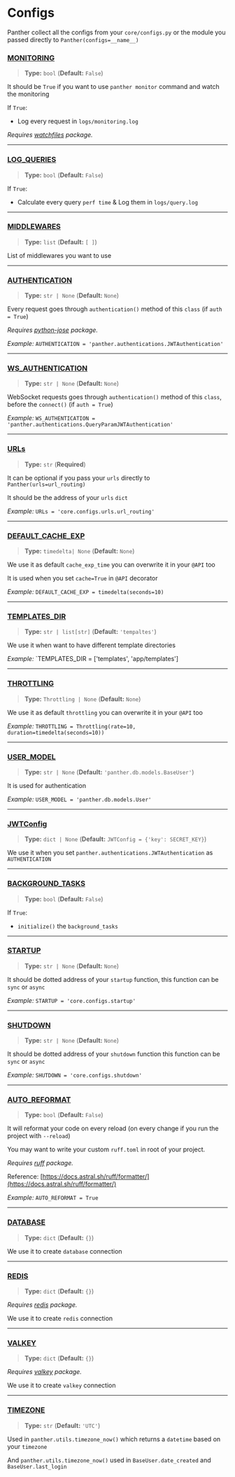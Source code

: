 # Configs

Panther collect all the configs from your `core/configs.py` or the module you passed directly to `Panther(configs=__name__)`


### [MONITORING](https://pantherpy.github.io/monitoring)
> <b>Type:</b> `bool` (<b>Default:</b> `False`)
 
It should be `True` if you want to use `panther monitor` command
and watch the monitoring

If `True`:

- Log every request in `logs/monitoring.log`

_Requires [watchfiles](https://watchfiles.helpmanual.io) package._

---
### [LOG_QUERIES](https://pantherpy.github.io/log_queries)
> <b>Type:</b> `bool` (<b>Default:</b> `False`)

If `True`:

- Calculate every query `perf time` & Log them in `logs/query.log`

---
### [MIDDLEWARES](https://pantherpy.github.io/middlewares)
> <b>Type:</b> `list` (<b>Default:</b> `[ ]`)

List of middlewares you want to use

---
### [AUTHENTICATION](https://pantherpy.github.io/authentications)
> <b>Type:</b> `str | None` (<b>Default:</b> `None`)

Every request goes through `authentication()` method of this `class` (if `auth = True`)

_Requires [python-jose](https://python-jose.readthedocs.io/en/latest/) package._

_Example:_ `AUTHENTICATION = 'panther.authentications.JWTAuthentication'`

---
### [WS_AUTHENTICATION](https://pantherpy.github.io/authentications)
> <b>Type:</b> `str | None` (<b>Default:</b> `None`)

WebSocket requests goes through `authentication()` method of this `class`, before the `connect()` (if `auth = True`)

_Example:_ `WS_AUTHENTICATION = 'panther.authentications.QueryParamJWTAuthentication'`

---
### [URLs](https://pantherpy.github.io/urls)
> <b>Type:</b> `str` (<b>Required</b>)

It can be optional if you pass your `urls` directly to `Panther(urls=url_routing)`

It should be the address of your `urls` `dict`

_Example:_ `URLs = 'core.configs.urls.url_routing'`

---
### [DEFAULT_CACHE_EXP](https://pantherpy.github.io/caching)
> <b>Type:</b> `timedelta| None` (<b>Default:</b> `None`)

We use it as default `cache_exp_time` you can overwrite it in your `@API` too

It is used when you set `cache=True` in `@API` decorator

_Example:_ `DEFAULT_CACHE_EXP = timedelta(seconds=10)`

---
### [TEMPLATES_DIR](https://pantherpy.github.io/templates_dir)
> <b>Type:</b> `str | list[str]` (<b>Default:</b> `'tempaltes'`)

We use it when want to have different template directories

_Example:_ `TEMPLATES_DIR = ['templates', 'app/templates']

---
### [THROTTLING](https://pantherpy.github.io/throttling)
> <b>Type:</b> `Throttling | None` (<b>Default:</b> `None`)

We use it as default `throttling` you can overwrite it in your `@API` too

_Example:_ `THROTTLING = Throttling(rate=10, duration=timedelta(seconds=10))`

---
### [USER_MODEL](https://pantherpy.github.io/user_model)
> <b>Type:</b> `str | None` (<b>Default:</b> `'panther.db.models.BaseUser'`)

It is used for authentication

_Example:_ `USER_MODEL = 'panther.db.models.User'`

---
### [JWTConfig](https://pantherpy.github.io/jwt)
> <b>Type:</b> `dict | None` (<b>Default:</b> `JWTConfig = {'key': SECRET_KEY}`)

We use it when you set `panther.authentications.JWTAuthentication` as `AUTHENTICATION`

---
### [BACKGROUND_TASKS](https://pantherpy.github.io/background_tasks/)
> <b>Type:</b> `bool` (<b>Default:</b> `False`)

If `True`:

- `initialize()` the `background_tasks`

---
### [STARTUP](https://pantherpy.github.io/startup)
> <b>Type:</b> `str | None` (<b>Default:</b> `None`)

It should be dotted address of your `startup` function,
this function can be `sync` or `async`

_Example:_ `STARTUP = 'core.configs.startup'`

---
### [SHUTDOWN](https://pantherpy.github.io/shutdown)
> <b>Type:</b> `str | None` (<b>Default:</b> `None`)

It should be dotted address of your `shutdown` function
this function can be `sync` or `async`

_Example:_ `SHUTDOWN = 'core.configs.shutdown'`

---
### [AUTO_REFORMAT](https://pantherpy.github.io/auto_reformat)
> <b>Type:</b> `bool` (<b>Default:</b> `False`)

It will reformat your code on every reload (on every change if you run the project with `--reload`) 

You may want to write your custom `ruff.toml` in root of your project.

_Requires [ruff](https://docs.astral.sh/ruff/) package._

Reference: [https://docs.astral.sh/ruff/formatter/](https://docs.astral.sh/ruff/formatter/)

_Example:_ `AUTO_REFORMAT = True`

---
### [DATABASE](https://pantherpy.github.io/database)
> <b>Type:</b> `dict` (<b>Default:</b> `{}`)

We use it to create `database` connection

---
### [REDIS](https://pantherpy.github.io/redis)
> <b>Type:</b> `dict` (<b>Default:</b> `{}`)

_Requires [redis](https://redis-py.readthedocs.io/en/stable/) package._

We use it to create `redis` connection

---
### [VALKEY](https://pantherpy.github.io/valkey)
> <b>Type:</b> `dict` (<b>Default:</b> `{}`)

_Requires [valkey](https://valkey-py.readthedocs.io/en/stable/) package._

We use it to create `valkey` connection

---
### [TIMEZONE](https://pantherpy.github.io/timezone)
> <b>Type:</b> `str` (<b>Default:</b> `'UTC'`)

Used in `panther.utils.timezone_now()` which returns a `datetime` based on your `timezone`

And `panther.utils.timezone_now()` used in `BaseUser.date_created` and `BaseUser.last_login` 

